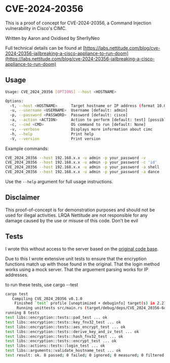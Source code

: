 # CVE-2024-20356
This is a proof of concept for CVE-2024-20356, a Command Injection vulnerability in Cisco's CIMC.

Written by Aaron and Oxidised by SherllyNeo

Full technical details can be found at [https://labs.nettitude.com/blog/cve-2024-20356-jailbreaking-a-cisco-appliance-to-run-doom](https://labs.nettitude.com/blog/cve-2024-20356-jailbreaking-a-cisco-appliance-to-run-doom)

## Usage
```bash
Usage: CVE_2024_20356 [OPTIONS] --host <HOSTNAME>

Options:
  -t, --host <HOSTNAME>      Target hostname or IP address (format 10.0.0.1 or 10.0.0.2:1337)
  -u, --username <USERNAME>  Username [default: admin]
  -p, --password <PASSWORD>  Password [default: cisco]
  -a, --action <ACTION>      Action to perform [default: test] [possible values: test, cmd, shell, dance]
  -c, --cmd <CMD>            OS command to run [default: None]
  -v, --verbose              Displays more information about cimc
  -h, --help                 Print help
  -V, --version              Print version
```

Example commands:
```bash
CVE_2024_20356 --host 192.168.x.x -u admin -p your_password -v
CVE_2024_20356 --host 192.168.x.x -u admin -p your_password -c 'id'
CVE_2024_20356 --host 192.168.x.x -u admin -p your_password -a shell
CVE_2024_20356 --host 192.168.x.x -u admin -p your_password -a dance
```

Use the `--help` argument for full usage instructions.

## Disclaimer
This proof-of-concept is for demonstration purposes and should not be used for illegal activities. LRQA Nettitude are not responsible for any damage caused by the use or misuse of this code.
Don't be evil

## Tests
I wrote this without access to the server based on the [original code base](https://github.com/nettitude/CVE-2024-20356/blob/main/CVE-2024-20356.py).

Due to this I wrote extensive unit tests to ensure that the encryption functions match up with those found in the original.
That the login method works using a mock server.
That the arguement parsing works for IP addresses.

to run these tests, use cargo --test
```bash
cargo test 
   Compiling CVE_2024_20356 v0.1.0 
    Finished `test` profile [unoptimized + debuginfo] target(s) in 2.27s 
     Running unittests src/main.rs (target/debug/deps/CVE_2024_20356-6d8ec478cd93405b) 
running 8 tests 
test libs::encryption::tests::pad_test ... ok 
test libs::encryption::tests::key_fnv32_test ... ok 
test libs::encryption::tests::aes_encrypt_test ... ok 
test libs::encryption::tests::derive_key_and_iv_test ... ok 
test libs::encryption::tests::hash_fnv32_test ... ok 
test libs::encryption::tests::encrypt_test ... ok 
test libs::actions::tests::login_test ... ok 
test libs::arguments::validate_hostname_test ... ok 
test result: ok. 8 passed; 0 failed; 0 ignored; 0 measured; 0 filtered out; finished in 0.02s 

```


